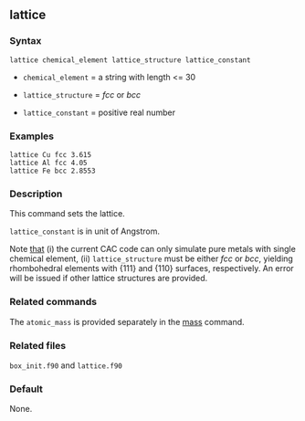 ## lattice

### Syntax

	lattice chemical_element lattice_structure lattice_constant

* `chemical_element` = a string with length <= 30

* `lattice_structure` = _fcc_ or _bcc_

* `lattice_constant` = positive real number

### Examples

	lattice Cu fcc 3.615
	lattice Al fcc 4.05
	lattice Fe bcc 2.8553

### Description

This command sets the lattice.

`lattice_constant` is in unit of Angstrom.

Note [that](../chapter1/pycac-feature.md) (i) the current CAC code can only simulate pure metals with single chemical element, (ii) `lattice_structure` must be either _fcc_ or _bcc_, yielding rhombohedral elements with {111} and {110} surfaces, respectively. An error will be issued if other lattice structures are provided.

### Related commands

The `atomic_mass` is provided separately in the [mass](mass.md) command.

### Related files

`box_init.f90` and `lattice.f90`

### Default

None.